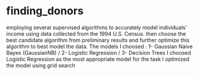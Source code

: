 # finding_donors
employing several supervised algorithms to accurately model individuals' income using data collected from the 1994 U.S. Census.
then choose the best candidate algorithm from preliminary results and further optimize this algorithm to best model the data.
The models I choosed :  1- Gaussian Naive Bayes (GaussianNB) / 2- Logistic Regression / 3- Decision Trees
I choosed Logistic Regression as the most appropriate model for the task
I optimized the model using grid search 
